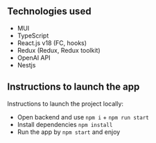 ## Technologies used
- MUI
- TypeScript
- React.js v18 (FC, hooks)
- Redux (Redux, Redux toolkit)
- OpenAI API
- Nestjs

## Instructions to launch the app

Instructions to launch the project locally:

- Open backend and use `npm i` + `npm run start`
- Install dependencies `npm install`
- Run the app by `npm start` and enjoy

